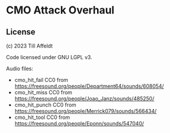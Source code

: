 # CMO Attack Overhaul

## License
(c) 2023 Till Affeldt

Code licensed under GNU LGPL v3.

Audio files:
* cmo_hit_fail CC0 from https://freesound.org/people/Department64/sounds/608054/
* cmo_hit_miss CC0 from https://freesound.org/people/Joao_Janz/sounds/485250/
* cmo_hit_punch CC0 from https://freesound.org/people/Merrick079/sounds/566434/
* cmo_hit_tool CC0 from https://freesound.org/people/Eponn/sounds/547040/
